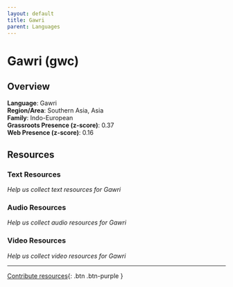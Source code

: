 ```yaml
---
layout: default
title: Gawri
parent: Languages
---
```


# Gawri (gwc)

## Overview

**Language**: Gawri  
**Region/Area**: Southern Asia, Asia  
**Family**: Indo-European  
**Grassroots Presence (z-score)**: 0.37  
**Web Presence (z-score)**: 0.16  

## Resources

### Text Resources
*Help us collect text resources for Gawri*

### Audio Resources
*Help us collect audio resources for Gawri*

### Video Resources
*Help us collect video resources for Gawri*

---

[Contribute resources](https://forms.office.com/e/1SfLJx3u1r){: .btn .btn-purple }
